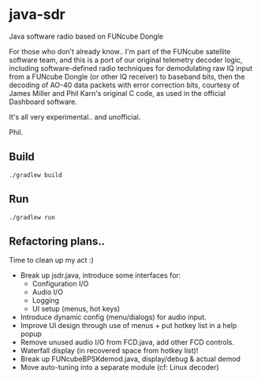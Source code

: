 # java-sdr
Java software radio based on FUNcube Dongle

For those who don't already know.. I'm part of the FUNcube satellite software team,
and this is a port of our original telemetry decoder logic, including software-defined
radio techniques for demodulating raw IQ input from a FUNcube Dongle (or other IQ
receiver) to baseband bits, then the decoding of AO-40 data packets with error
correction bits, courtesy of James Miller and Phil Karn's original C code, as used
in the official Dashboard software.

It's all very experimental.. and unofficial.

Phil.

## Build
```
./gradlew build
```
## Run
```
./gradlew run
```

## Refactoring plans..

Time to clean up my act :)

 * Break up jsdr.java, introduce some interfaces for:
   * Configuration I/O
   * Audio I/O
   * Logging
   * UI setup (menus, hot keys)
 * Introduce dynamic config (menu/dialogs) for audio input.
 * Improve UI design through use of menus + put hotkey list in a help popup
 * Remove unused audio I/O from FCD.java, add other FCD controls.
 * Waterfall display (in recovered space from hotkey list)!
 * Break up FUNcubeBPSKdemod.java, display/debug & actual demod
 * Move auto-tuning into a separate module (cf: Linux decoder)
